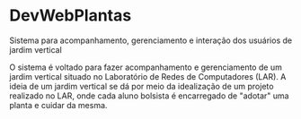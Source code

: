 # DevWebPlantas
Sistema para acompanhamento, gerenciamento e interação dos usuários de jardim vertical 

O sistema é voltado para fazer acompanhamento e gerenciamento de um jardim vertical situado no Laboratório de Redes de Computadores (LAR).
A ideia de um jardim vertical se dá por meio da idealização de um projeto realizado no LAR, onde cada aluno bolsista é encarregado de "adotar" uma planta e cuidar da mesma.  
 
